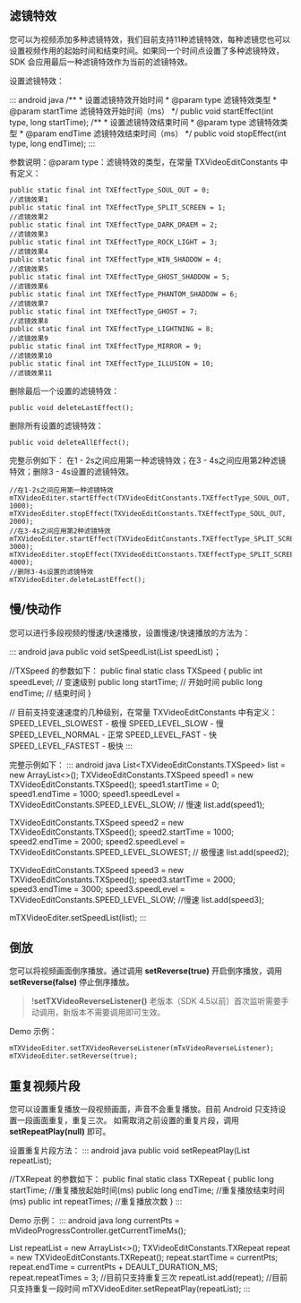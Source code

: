 ## 滤镜特效 
您可以为视频添加多种滤镜特效，我们目前支持11种滤镜特效，每种滤镜您也可以设置视频作用的起始时间和结束时间。如果同一个时间点设置了多种滤镜特效，SDK 会应用最后一种滤镜特效作为当前的滤镜特效。

设置滤镜特效：

<dx-codeblock>
::: android java
/**
  * 设置滤镜特效开始时间
   * @param type      滤镜特效类型 
   * @param startTime 滤镜特效开始时间（ms）
   */
public void startEffect(int type, long startTime);
/**
  * 设置滤镜特效结束时间
  * @param type    滤镜特效类型
  * @param endTime 滤镜特效结束时间（ms）
*/
public void stopEffect(int type, long endTime);
:::
</dx-codeblock>

参数说明：@param type：滤镜特效的类型，在常量 TXVideoEditConstants 中有定义：
``` 
public static final int TXEffectType_SOUL_OUT = 0;                    //滤镜效果1
public static final int TXEffectType_SPLIT_SCREEN = 1;                //滤镜效果2
public static final int TXEffectType_DARK_DRAEM = 2;                  //滤镜效果3
public static final int TXEffectType_ROCK_LIGHT = 3;                  //滤镜效果4
public static final int TXEffectType_WIN_SHADDOW = 4;                 //滤镜效果5
public static final int TXEffectType_GHOST_SHADDOW = 5;               //滤镜效果6
public static final int TXEffectType_PHANTOM_SHADDOW = 6;             //滤镜效果7
public static final int TXEffectType_GHOST = 7;                       //滤镜效果8
public static final int TXEffectType_LIGHTNING = 8;                   //滤镜效果9
public static final int TXEffectType_MIRROR = 9;                      //滤镜效果10
public static final int TXEffectType_ILLUSION = 10;                   //滤镜效果11
```
删除最后一个设置的滤镜特效：
``` 
public void deleteLastEffect();
```
删除所有设置的滤镜特效：
``` 
public void deleteAllEffect();
```

完整示例如下：
在1 - 2s之间应用第一种滤镜特效；在3 - 4s之间应用第2种滤镜特效；删除3 - 4s设置的滤镜特效。

```
//在1-2s之间应用第一种滤镜特效
mTXVideoEditer.startEffect(TXVideoEditConstants.TXEffectType_SOUL_OUT, 1000);
mTXVideoEditer.stopEffect(TXVideoEditConstants.TXEffectType_SOUL_OUT, 2000);
//在3-4s之间应用第2种滤镜特效
mTXVideoEditer.startEffect(TXVideoEditConstants.TXEffectType_SPLIT_SCREEN, 3000);
mTXVideoEditer.stopEffect(TXVideoEditConstants.TXEffectType_SPLIT_SCREEN, 4000);
//删除3-4s设置的滤镜特效
mTXVideoEditer.deleteLastEffect();
```
## 慢/快动作
您可以进行多段视频的慢速/快速播放，设置慢速/快速播放的方法为：

<dx-codeblock>
::: android java
public void setSpeedList(List speedList)；

//TXSpeed 的参数如下：
public final static class TXSpeed {
    public int speedLevel;                                    // 变速级别
    public long startTime;                                    // 开始时间
    public long endTime;                                      // 结束时间
}

// 目前支持变速速度的几种级别，在常量 TXVideoEditConstants 中有定义：
SPEED_LEVEL_SLOWEST    - 极慢
SPEED_LEVEL_SLOW       - 慢
SPEED_LEVEL_NORMAL     - 正常
SPEED_LEVEL_FAST       - 快
SPEED_LEVEL_FASTEST    - 极快
:::
</dx-codeblock>

完整示例如下：
<dx-codeblock>
::: android java
List<TXVideoEditConstants.TXSpeed> list = new ArrayList<>();
TXVideoEditConstants.TXSpeed speed1 = new TXVideoEditConstants.TXSpeed();
speed1.startTime = 0;                                               
speed1.endTime = 1000;
speed1.speedLevel = TXVideoEditConstants.SPEED_LEVEL_SLOW;                         // 慢速
list.add(speed1);

TXVideoEditConstants.TXSpeed speed2 = new TXVideoEditConstants.TXSpeed();
speed2.startTime = 1000;                                           
speed2.endTime = 2000;
speed2.speedLevel = TXVideoEditConstants.SPEED_LEVEL_SLOWEST;                      // 极慢速
list.add(speed2);

TXVideoEditConstants.TXSpeed speed3 = new TXVideoEditConstants.TXSpeed();
speed3.startTime = 2000;                                      
speed3.endTime = 3000;
speed3.speedLevel = TXVideoEditConstants.SPEED_LEVEL_SLOW;                          //慢速
list.add(speed3);

mTXVideoEditer.setSpeedList(list);
:::
</dx-codeblock>

## 倒放
您可以将视频画面倒序播放。通过调用 **setReverse(true)** 开启倒序播放，调用 **setReverse(false)** 停止倒序播放。
>!**setTXVideoReverseListener()** 老版本（SDK 4.5以前）首次监听需要手动调用，新版本不需要调用即可生效。

Demo 示例：
```
mTXVideoEditer.setTXVideoReverseListener(mTxVideoReverseListener);
mTXVideoEditer.setReverse(true);
```

## 重复视频片段
您可以设置重复播放一段视频画面，声音不会重复播放。目前 Android 只支持设置一段画面重复，重复三次。
如需取消之前设置的重复片段，调用 **setRepeatPlay(null)** 即可。

设置重复片段方法：
<dx-codeblock>
::: android java
public void setRepeatPlay(List repeatList);

//TXRepeat 的参数如下：
public final static class TXRepeat {
    public long startTime;              //重复播放起始时间(ms)
    public long endTime;                //重复播放结束时间(ms)
    public int  repeatTimes;            //重复播放次数
}
:::
</dx-codeblock>

Demo 示例：
<dx-codeblock>
::: android java
long currentPts = mVideoProgressController.getCurrentTimeMs();

List repeatList = new ArrayList<>();
TXVideoEditConstants.TXRepeat repeat = new TXVideoEditConstants.TXRepeat();
repeat.startTime = currentPts;
repeat.endTime = currentPts + DEAULT_DURATION_MS;
repeat.repeatTimes = 3;  //目前只支持重复三次
repeatList.add(repeat);  //目前只支持重复一段时间
mTXVideoEditer.setRepeatPlay(repeatList);
:::
</dx-codeblock>
